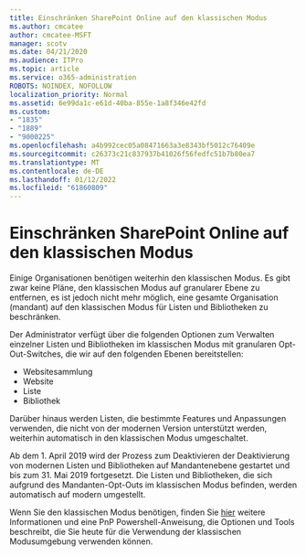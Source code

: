 ```yaml
---
title: Einschränken SharePoint Online auf den klassischen Modus
ms.author: cmcatee
author: cmcatee-MSFT
manager: scotv
ms.date: 04/21/2020
ms.audience: ITPro
ms.topic: article
ms.service: o365-administration
ROBOTS: NOINDEX, NOFOLLOW
localization_priority: Normal
ms.assetid: 6e99da1c-e61d-40ba-855e-1a8f346e42fd
ms.custom:
- "1835"
- "1889"
- "9000225"
ms.openlocfilehash: a4b992cec05a08471663a3e8343bf5012c76409e
ms.sourcegitcommit: c26373c21c837937b41026f56fedfc51b7b80ea7
ms.translationtype: MT
ms.contentlocale: de-DE
ms.lasthandoff: 01/12/2022
ms.locfileid: "61860809"
---
```

# <a name="restrict-sharepoint-online-to-classic-mode"></a>Einschränken SharePoint Online auf den klassischen Modus

Einige Organisationen benötigen weiterhin den klassischen Modus. Es gibt zwar keine Pläne, den klassischen Modus auf granularer Ebene zu entfernen, es ist jedoch nicht mehr möglich, eine gesamte Organisation (mandant) auf den klassischen Modus für Listen und Bibliotheken zu beschränken.

Der Administrator verfügt über die folgenden Optionen zum Verwalten einzelner Listen und Bibliotheken im klassischen Modus mit granularen Opt-Out-Switches, die wir auf den folgenden Ebenen bereitstellen:

- Websitesammlung
- Website
- Liste
- Bibliothek

Darüber hinaus werden Listen, die bestimmte Features und Anpassungen verwenden, die nicht von der modernen Version unterstützt werden, weiterhin automatisch in den klassischen Modus umgeschaltet.

Ab dem 1. April 2019 wird der Prozess zum Deaktivieren der Deaktivierung von modernen Listen und Bibliotheken auf Mandantenebene gestartet und bis zum 31. Mai 2019 fortgesetzt.  Die Listen und Bibliotheken, die sich aufgrund des Mandanten-Opt-Outs im klassischen Modus befinden, werden automatisch auf modern umgestellt.

Wenn Sie den klassischen Modus benötigen, finden Sie [hier](https://techcommunity.microsoft.com/t5/Microsoft-SharePoint-Blog/Delivering-SharePoint-modern-experiences/ba-p/315023) weitere Informationen und eine PnP Powershell-Anweisung, die Optionen und Tools beschreibt, die Sie heute für die Verwendung der klassischen Modusumgebung verwenden können. [](https://docs.microsoft.com/sharepoint/dev/transform/modernize-userinterface-lists-and-libraries-optout)
